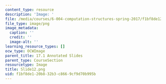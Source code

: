 ```yaml
---
content_type: resource
description: 'Image: '
file: /media/courses/6-004-computation-structures-spring-2017/f1bf8de120b832b3c8669cf9d70b995b_Slide12.png
file_type: image/png
image_metadata:
  caption: ''
  credit: ''
  image-alt: ''
learning_resource_types: []
ocw_type: OCWImage
parent_title: 17.1 Annotated Slides
parent_type: CourseSection
resourcetype: Image
title: Slide12.png
uid: f1bf8de1-20b8-32b3-c866-9cf9d70b995b
---
```

